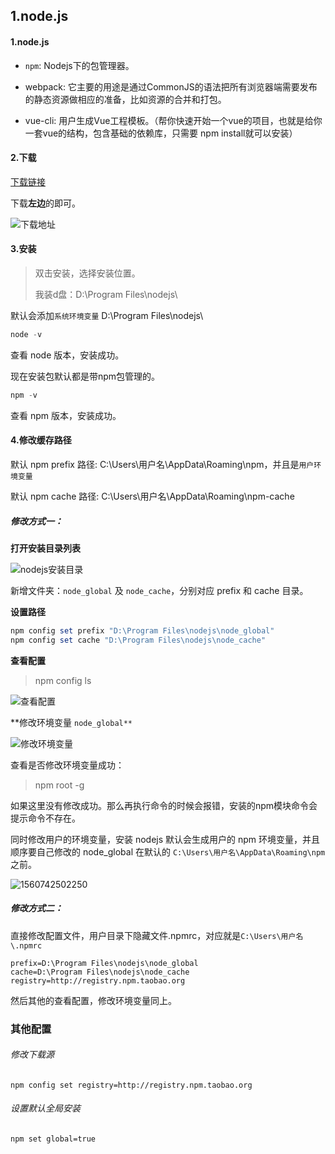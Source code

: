 ## 1.node.js

#### 1.node.js

- `npm`: Nodejs下的包管理器。

- webpack: 它主要的用途是通过CommonJS的语法把所有浏览器端需要发布的静态资源做相应的准备，比如资源的合并和打包。
- vue-cli: 用户生成Vue工程模板。（帮你快速开始一个vue的项目，也就是给你一套vue的结构，包含基础的依赖库，只需要 npm install就可以安装）

#### 2.下载

[下载链接](https://nodejs.org/en/)

下载**左边**的即可。

![下载地址](F:\hexo\vuepress\docs\.vuepress\picBak\1550052930676.png)

#### 3.安装

> 双击安装，选择安装位置。
>
> 我装d盘：D:\Program Files\nodejs\

默认会添加`系统环境变量` D:\Program Files\nodejs\

```powershell
node -v 
```

查看 node 版本，安装成功。

现在安装包默认都是带npm包管理的。

```powershell
npm -v 
```

查看 npm 版本，安装成功。

#### 4.修改缓存路径

默认 npm prefix 路径: C:\Users\用户名\AppData\Roaming\npm，并且是`用户环境变量`

默认 npm cache 路径: C:\Users\用户名\AppData\Roaming\npm-cache

##### 修改方式一：

**打开安装目录列表**

![nodejs安装目录](F:\hexo\vuepress\docs\.vuepress\picBak\1550053690454.png)

新增文件夹：`node_global` 及 `node_cache`，分别对应 prefix 和 cache 目录。

**设置路径**

```powershell
npm config set prefix "D:\Program Files\nodejs\node_global"
npm config set cache "D:\Program Files\nodejs\node_cache"
```

**查看配置**

> npm config ls

![查看配置](F:\hexo\vuepress\docs\.vuepress\picBak\1550053905127.png)

**修改环境变量 `node_global**`

![修改环境变量](F:\hexo\vuepress\docs\.vuepress\picBak\1550054130507.png)

查看是否修改环境变量成功：

> npm root -g

如果这里没有修改成功。那么再执行命令的时候会报错，安装的npm模块命令会提示命令不存在。

同时修改用户的环境变量，安装 nodejs 默认会生成用户的 npm 环境变量，并且顺序要自己修改的 node_global 在默认的 `C:\Users\用户名\AppData\Roaming\npm`之前。

![1560742502250](F:\hexo\vuepress\docs\.vuepress\picBak\1560742502250.png)

##### 修改方式二：

直接修改配置文件，用户目录下隐藏文件.npmrc，对应就是`‪C:\Users\用户名\.npmrc`

```properties
prefix=D:\Program Files\nodejs\node_global
cache=D:\Program Files\nodejs\node_cache
registry=http://registry.npm.taobao.org
```

然后其他的查看配置，修改环境变量同上。

### 其他配置

###### 修改下载源

```shell
npm config set registry=http://registry.npm.taobao.org
```

###### 设置默认全局安装

```shell
npm set global=true
```